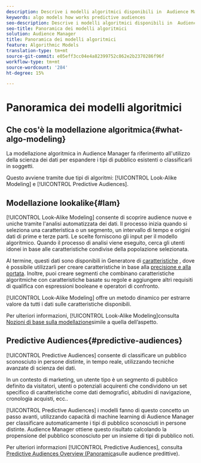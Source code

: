 ```yaml
---
description: Descrive i modelli algoritmici disponibili in  Audience Manager.
keywords: algo models how works predictive audiences
seo-description: Descrive i modelli algoritmici disponibili in  Audience Manager.
seo-title: Panoramica dei modelli algoritmici
solution: Audience Manager
title: Panoramica dei modelli algoritmici
feature: Algorithmic Models
translation-type: tm+mt
source-git-commit: e05eff3cc04e4a82399752c862e2b2370286f96f
workflow-type: tm+mt
source-wordcount: '284'
ht-degree: 15%

---
```



# Panoramica dei modelli algoritmici

## Che cos&#39;è la modellazione algoritmica{#what-algo-modeling}

La modellazione algoritmica in  Audience Manager fa riferimento all&#39;utilizzo della scienza dei dati per espandere i tipi di pubblico esistenti o classificarli in soggetti.

Questo avviene tramite due tipi di algoritmi: [!UICONTROL Look-Alike Modeling] e [!UICONTROL Predictive Audiences].

## Modellazione lookalike{#lam}

[!UICONTROL Look-Alike Modeling] consente di scoprire audience nuove e uniche tramite l&#39;analisi automatizzata dei dati. Il processo inizia quando si seleziona una caratteristica o un segmento, un intervallo di tempo e origini dati di prime e terze parti. Le scelte forniscono gli input per il modello algoritmico. Quando il processo di analisi viene eseguito, cerca gli utenti idonei in base alle caratteristiche condivise della popolazione selezionata.

Al termine, questi dati sono disponibili in Generatore di [caratteristiche](../../features/traits/about-trait-builder.md) , dove è possibile utilizzarli per creare caratteristiche in base alla [precisione e alla portata](../../features/traits/trait-accuracy-reach.md). Inoltre, puoi creare segmenti che combinano caratteristiche algoritmiche con caratteristiche basate su regole e aggiungere altri requisiti di qualifica con espressioni booleane e operatori di confronto.

[!UICONTROL Look-Alike Modeling] offre un metodo dinamico per estrarre valore da tutti i dati sulle caratteristiche disponibili.

Per ulteriori informazioni, [!UICONTROL Look-Alike Modeling]consulta [Nozioni di base sulla modellazione](understanding-models.md)simile a quella dell’aspetto.

## Predictive Audiences{#predictive-audiences}

[!UICONTROL Predictive Audiences] consente di classificare un pubblico sconosciuto in persone distinte, in tempo reale, utilizzando tecniche avanzate di scienza dei dati.

 In un contesto di marketing, un utente tipo è un segmento di pubblico definito da visitatori, utenti o potenziali acquirenti che condividono un set specifico di caratteristiche come dati demografici, abitudini di navigazione, cronologia acquisti, ecc..

[!UICONTROL Predictive Audiences] i modelli fanno di questo concetto un passo avanti, utilizzando  capacità di machine learning di Audience Manager per classificare automaticamente i tipi di pubblico sconosciuti in persone distinte.  Audience Manager ottiene questo risultato calcolando la propensione del pubblico sconosciuto per un insieme di tipi di pubblico noti.

Per ulteriori informazioni [!UICONTROL Predictive Audiences], consulta [Predictive Audiences Overview (Panoramica](predictive-audiences.md)sulle audience predittive).
